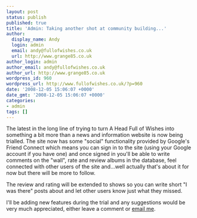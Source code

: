 ```yaml
---
layout: post
status: publish
published: true
title: 'Admin: Taking another shot at community building...'
author:
  display_name: Andy
  login: admin
  email: andy@fullofwishes.co.uk
  url: http://www.grange85.co.uk
author_login: admin
author_email: andy@fullofwishes.co.uk
author_url: http://www.grange85.co.uk
wordpress_id: 960
wordpress_url: http://www.fullofwishes.co.uk/?p=960
date: '2008-12-05 15:06:07 +0000'
date_gmt: '2008-12-05 15:06:07 +0000'
categories:
- admin
tags: []
---
```

<p>The latest in the long line of trying to turn A Head Full of Wishes into something a bit more than a news and information website is now being trialled. The site now has some "social" functionality provided by <span class="removed_link" title="http://www.google.com/friendconnect/">Google's Friend Connect</span> which means you can sign in to the site (using your Google account if you have one) and once signed in you'll be able to write comments on the "wall", rate and review albums in the database, feel connected with other users of the site and...well actually that's about it for now but there will be more to follow.</p>
<p>The review and rating will be extended to shows so you can write short "I was there" posts about and let other users know just what they missed.</p>
<p>I'll be adding new features during the trial and any suggestions would be very much appreciated, either leave a comment or <a href="mailto:andy@grange85.co.uk">email me</a>.</p>
